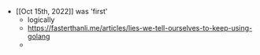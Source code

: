 - [[Oct 15th, 2022]] was 'first'
	- logically
	- https://fasterthanli.me/articles/lies-we-tell-ourselves-to-keep-using-golang
	-